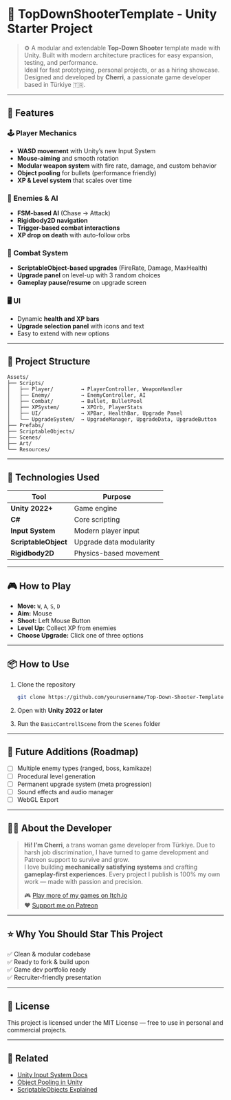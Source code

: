 # 🧠 TopDownShooterTemplate - Unity Starter Project

<p align="center">
</p>

> ⚙️ A modular and extendable **Top-Down Shooter** template made with Unity. Built with modern architecture practices for easy expansion, testing, and performance.  
> Ideal for fast prototyping, personal projects, or as a hiring showcase. Designed and developed by **Cherri**, a passionate game developer based in Türkiye 🇹🇷.

---

## 🚀 Features

### 🕹️ Player Mechanics
- **WASD movement** with Unity’s new Input System
- **Mouse-aiming** and smooth rotation
- **Modular weapon system** with fire rate, damage, and custom behavior
- **Object pooling** for bullets (performance friendly)
- **XP & Level system** that scales over time

### 👾 Enemies & AI
- **FSM-based AI** (Chase → Attack)
- **Rigidbody2D navigation**
- **Trigger-based combat interactions**
- **XP drop on death** with auto-follow orbs

### 🎯 Combat System
- **ScriptableObject-based upgrades** (FireRate, Damage, MaxHealth)
- **Upgrade panel** on level-up with 3 random choices
- **Gameplay pause/resume** on upgrade screen

### 🖥️ UI
- Dynamic **health and XP bars**
- **Upgrade selection panel** with icons and text
- Easy to extend with new options

---

## 📂 Project Structure

```plaintext
Assets/
├── Scripts/
│   ├── Player/         → PlayerController, WeaponHandler
│   ├── Enemy/          → EnemyController, AI
│   ├── Combat/         → Bullet, BulletPool
│   ├── XPSystem/       → XPOrb, PlayerStats
│   ├── UI/             → XPBar, HealthBar, Upgrade Panel
│   └── UpgradeSystem/  → UpgradeManager, UpgradeData, UpgradeButton
├── Prefabs/
├── ScriptableObjects/
├── Scenes/
├── Art/
└── Resources/
```

---

## 🔧 Technologies Used

| Tool              | Purpose                          |
|------------------|----------------------------------|
| **Unity 2022+**  | Game engine                      |
| **C#**           | Core scripting                   |
| **Input System** | Modern player input              |
| **ScriptableObject** | Upgrade data modularity     |
| **Rigidbody2D**  | Physics-based movement           |

---

## 🎮 How to Play

- **Move:** `W`, `A`, `S`, `D`
- **Aim:** Mouse
- **Shoot:** Left Mouse Button
- **Level Up:** Collect XP from enemies
- **Choose Upgrade:** Click one of three options

---

## 📦 How to Use

1. Clone the repository  
   ```bash
   git clone https://github.com/yourusername/Top-Down-Shooter-Template.git
   ```

2. Open with **Unity 2022 or later**

3. Run the `BasicControllScene` from the `Scenes` folder

---

## 🧪 Future Additions (Roadmap)

- [ ] Multiple enemy types (ranged, boss, kamikaze)
- [ ] Procedural level generation
- [ ] Permanent upgrade system (meta progression)
- [ ] Sound effects and audio manager
- [ ] WebGL Export

---

## 🧑‍💻 About the Developer

> **Hi! I’m Cherri**, a trans woman game developer from Türkiye. Due to harsh job discrimination, I have turned to game development and Patreon support to survive and grow.  
> I love building **mechanically satisfying systems** and crafting **gameplay-first experiences**. Every project I publish is 100% my own work — made with passion and precision.  
>
> 🎮 [Play more of my games on Itch.io]((https://cerobaby.itch.io/))  
> ❤️ [Support me on Patreon]((https://www.patreon.com/c/cerenbeybi))

---

## ⭐ Why You Should Star This Project

✅ Clean & modular codebase  
✅ Ready to fork & build upon  
✅ Game dev portfolio ready  
✅ Recruiter-friendly presentation

---

## 📄 License

This project is licensed under the MIT License — free to use in personal and commercial projects.

---

## 🔗 Related

- [Unity Input System Docs](https://docs.unity3d.com/Packages/com.unity.inputsystem@1.0/manual/index.html)  
- [Object Pooling in Unity](https://learn.unity.com/tutorial/introduction-to-object-pooling)  
- [ScriptableObjects Explained](https://www.youtube.com/watch?v=6YQUu5Lqsbk)
